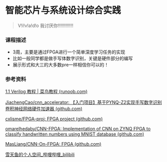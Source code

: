 # 智能芯片与系统设计综合实践

> V!i!v!a!d!o 我讨厌你!!!!!!!!!!!!

### 课程描述

- 3周，主要是通过FPGA进行一个简单深度学习任务的实现
- 比如一般同学都是做手写体数字识别，关键是硬件部分的编写
- 展示形式和大三的大多数pre一样相信你可以的！


### 参考资料

[1.1 Verilog 教程 | 菜鸟教程 (runoob.com)](https://www.runoob.com/w3cnote/verilog-tutorial.html)

[JiachengCao/cnn_accelerator: 【入门项目】基于PYNQ-Z2实现手写数字识别卷积神经网络硬件加速器 (github.com)](https://github.com/JiachengCao/cnn_accelerator)

[cxlisme/FPGA-proj: FPGA project (github.com)](https://github.com/cxlisme/FPGA-proj/tree/master)

[omarelhedaby/CNN-FPGA: Implementation of CNN on ZYNQ FPGA to classify handwritten numbers using MNIST database (github.com)](https://github.com/omarelhedaby/CNN-FPGA)

[MasLiang/CNN-On-FPGA: FPGA (github.com)](https://github.com/MasLiang/CNN-On-FPGA)

[雪天鱼的个人空间_哔哩哔哩_bilibili](https://space.bilibili.com/397002941)


